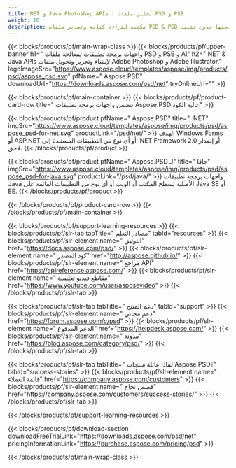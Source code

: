 ```yaml
---
title: NET و Java Photoshop APIs | تحليل ملفات PSD و PSB
weight: 10
description: مكتبة لقراءة كتابة وتصدير ملفات PSD & PSB على منصات متعددة. استخراج الطبقات ومعالجتها بدون تثبيت Photoshop.
---
```


{{< blocks/products/pf/main-wrap-class >}}
{{< blocks/products/pf/upper-banner h1=" واجهات برمجة تطبيقات لمعالجة ملفات PSD و PSB و AI" h2=" NET & Java APIs لإنشاء وتحرير وتحويل ملفات Adobe Photoshop و Adobe Illustrator." logoImageSrc="https://www.aspose.cloud/templates/aspose/img/products/psd/aspose_psd.svg" pfName=" Aspose.PSD" downloadUrl="https://downloads.aspose.com/psd/net" tryOnlineUrl="" >}}

{{< blocks/products/pf/main-container >}}
{{< blocks/products/pf/product-card-row title=" تتضمن واجهات برمجة تطبيقات Aspose.PSD عالية الكود" >}}

{{< blocks/products/pf/product pfName=" Aspose.PSD" title=" .NET" imgSrc="https://www.aspose.cloud/templates/aspose/img/products/psd/aspose_psd-for-net.svg" productLink="/psd/net/" >}}
الهدف Windows Forms أو ASP.NET أو أي نوع من التطبيقات المستندة إلى .NET Framework 2.0 أو إصدار لاحق.
{{< /blocks/products/pf/product >}}

{{< blocks/products/pf/product pfName=" Aspose.PSD لـ" title=" جافا" imgSrc="https://www.aspose.cloud/templates/aspose/img/products/psd/aspose_psd-for-java.svg" productLink="/psd/java/" >}}
واجهات برمجة تطبيقات Java الأصلية لسطح المكتب أو الويب أو أي نوع من التطبيقات القائمة على Java SE أو EE.
{{< /blocks/products/pf/product >}}

{{< /blocks/products/pf/product-card-row >}}
{{< /blocks/products/pf/main-container >}}

{{< blocks/products/pf/support-learning-resources >}}
{{< blocks/products/pf/slr-tab tabTitle=" مصادر التعلم" tabId="resources" >}}
{{< blocks/products/pf/slr-element name=" التوثيق" href="https://docs.aspose.com/psd/" >}}
{{< blocks/products/pf/slr-element name=" كود المصدر" href="http://aspose.github.io/" >}}
{{< blocks/products/pf/slr-element name=" مراجع API" href="https://apireference.aspose.com/" >}}
{{< blocks/products/pf/slr-element name=" مقاطع فيديو تعليمية" href="https://www.youtube.com/user/asposevideo" >}}
{{< /blocks/products/pf/slr-tab >}}

{{< blocks/products/pf/slr-tab tabTitle=" دعم المنتج" tabId="support" >}}
{{< blocks/products/pf/slr-element name=" دعم مجاني" href="https://forum.aspose.com/c/psd" >}}
{{< blocks/products/pf/slr-element name=" الدعم المدفوع" href="https://helpdesk.aspose.com/" >}}
{{< blocks/products/pf/slr-element name=" مدونة" href="https://blog.aspose.com/category/psd/" >}}
{{< /blocks/products/pf/slr-tab >}}

{{< blocks/products/pf/slr-tab tabTitle=" لماذا عائلة منتجات Aspose.PSD؟" tabId="success-stories" >}}
{{< blocks/products/pf/slr-element name=" قائمة العملاء" href="https://company.aspose.com/customers" >}}
{{< blocks/products/pf/slr-element name=" قصص نجاح" href="https://company.aspose.com/customers/success-stories/" >}}
{{< /blocks/products/pf/slr-tab >}}

{{< /blocks/products/pf/support-learning-resources >}}

{{< blocks/products/pf/download-section downloadFreeTrialLink="https://downloads.aspose.com/psd/net" pricingInformationLink="https://purchase.aspose.com/pricing/psd" >}}

{{< /blocks/products/pf/main-wrap-class >}}
